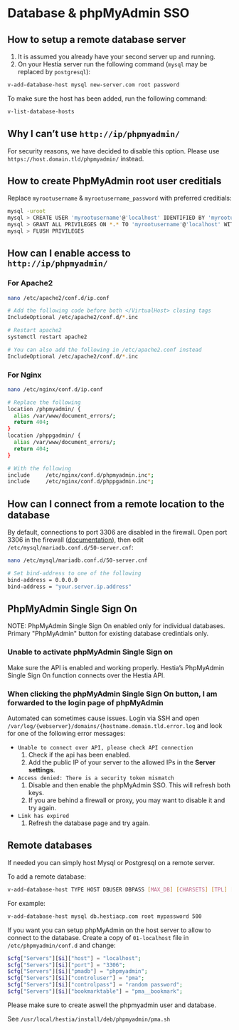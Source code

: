 # Database & phpMyAdmin SSO

## How to setup a remote database server

1. It is assumed you already have your second server up and running.
2. On your Hestia server run the following command (`mysql` may be replaced by `postgresql`):

```bash
v-add-database-host mysql new-server.com root password
```

To make sure the host has been added, run the following command:

```bash
v-list-database-hosts
```

## Why I can’t use `http://ip/phpmyadmin/`

For security reasons, we have decided to disable this option. Please use `https://host.domain.tld/phpmyadmin/` instead.

## How to create PhpMyAdmin root user creditials

Replace `myrootusername` & `myrootusername_password` with preferred creditials:

```bash
mysql -uroot
mysql > CREATE USER 'myrootusername'@'localhost' IDENTIFIED BY 'myrootusername_password'
mysql > GRANT ALL PRIVILEGES ON *.* TO 'myrootusername'@'localhost' WITH GRANT OPTION
mysql > FLUSH PRIVILEGES
```

## How can I enable access to `http://ip/phpmyadmin/`

### For Apache2

```bash
nano /etc/apache2/conf.d/ip.conf

# Add the following code before both </VirtualHost> closing tags
IncludeOptional /etc/apache2/conf.d/*.inc

# Restart apache2
systemctl restart apache2

# You can also add the following in /etc/apache2.conf instead
IncludeOptional /etc/apache2/conf.d/*.inc
```

### For Nginx

```bash
nano /etc/nginx/conf.d/ip.conf

# Replace the following
location /phpmyadmin/ {
  alias /var/www/document_errors/;
  return 404;
}
location /phppgadmin/ {
  alias /var/www/document_errors/;
  return 404;
}

# With the following
include     /etc/nginx/conf.d/phpmyadmin.inc*;
include     /etc/nginx/conf.d/phppgadmin.inc*;
```

## How can I connect from a remote location to the database

By default, connections to port 3306 are disabled in the firewall. Open
port 3306 in the firewall ([documentation](./firewall)), then edit `/etc/mysql/mariadb.conf.d/50-server.cnf`:

```bash
nano /etc/mysql/mariadb.conf.d/50-server.cnf

# Set bind-address to one of the following
bind-address = 0.0.0.0
bind-address = "your.server.ip.address"
```

## PhpMyAdmin Single Sign On

NOTE: PhpMyAdmin Single Sign On enabled only for individual databases. Primary "PhpMyAdmin" button for existing database credintials only.

### Unable to activate phpMyAdmin Single Sign on

Make sure the API is enabled and working properly. Hestia’s PhpMyAdmin Single Sign On function connects over the Hestia API.

### When clicking the phpMyAdmin Single Sign On button, I am forwarded to the login page of phpMyAdmin

Automated can sometimes cause issues. Login via SSH and open `/var/log/{webserver}/domains/{hostname.domain.tld.error.log` and look for one of the following error messages:

- `Unable to connect over API, please check API connection`
  1. Check if the api has been enabled.
  2. Add the public IP of your server to the allowed IPs in the **Server settings**.
- `Access denied: There is a security token mismatch`
  1. Disable and then enable the phpMyAdmin SSO. This will refresh both keys.
  2. If you are behind a firewall or proxy, you may want to disable it and try again.
- `Link has expired`
  1. Refresh the database page and try again.

## Remote databases

If needed you can simply host Mysql or Postgresql on a remote server.

To add a remote database:

```bash
v-add-database-host TYPE HOST DBUSER DBPASS [MAX_DB] [CHARSETS] [TPL] [PORT]
```

For example:

```bash
v-add-database-host mysql db.hestiacp.com root mypassword 500
```

If you want you can setup phpMyAdmin on the host server to allow to connect to the database. Create a copy of `01-localhost` file in `/etc/phpmyadmin/conf.d` and change:

```php
$cfg["Servers"][$i]["host"] = "localhost";
$cfg["Servers"][$i]["port"] = "3306";
$cfg["Servers"][$i]["pmadb"] = "phpmyadmin";
$cfg["Servers"][$i]["controluser"] = "pma";
$cfg["Servers"][$i]["controlpass"] = "random password";
$cfg["Servers"][$i]["bookmarktable"] = "pma__bookmark";
```

Please make sure to create aswell the phpmyadmin user and database.

See `/usr/local/hestia/install/deb/phpmyadmin/pma.sh`
